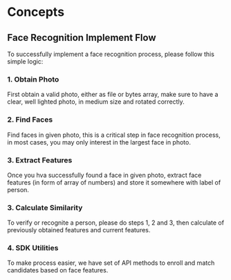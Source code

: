 # Concepts

## Face Recognition Implement Flow

To successfully implement a face recognition process, please follow this simple logic:

### 1. Obtain Photo
First obtain a valid photo, either as file or bytes array, make sure to have a clear, well lighted photo, in medium size and rotated correctly.

### 2. Find Faces
Find faces in given photo, this is a critical step in face recognition process, in most cases, you may only interest in the largest face in photo.

### 3. Extract Features
Once you hva successfully found a face in given photo, extract face features (in form of array of numbers) and store it somewhere with label of person.

### 3. Calculate Similarity
To verify or recognite a person, please do steps 1, 2 and 3, then calculate of previously obtained features and current features. 

### 4. SDK Utilities
To make process easier, we have set of API methods to enroll and match candidates based on face features.
